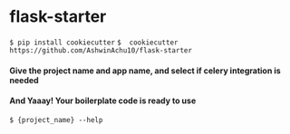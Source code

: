 # flask-starter

`$ pip install cookiecutter`
`$  cookiecutter https://github.com/AshwinAchu10/flask-starter`

#### Give the project name and app name, and select if celery integration is needed

#### And Yaaay! Your boilerplate code is ready to use

`$ {project_name} --help`
